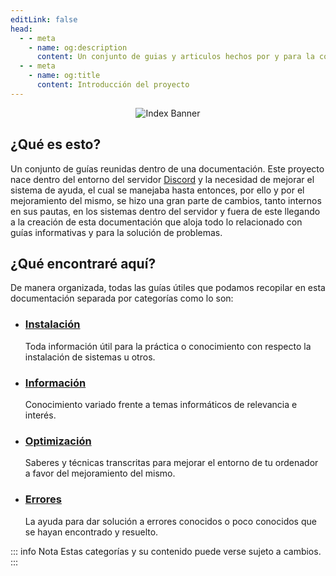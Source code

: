```yaml
---
editLink: false
head:
  - - meta
    - name: og:description
      content: Un conjunto de guias y articulos hechos por y para la comunidad.
  - - meta
    - name: og:title
      content: Introducción del proyecto
---
```


<div align=center>
<img src="/assets/bannerindex.png" alt="Index Banner" />
</div>

## ¿Qué es esto?
Un conjunto de guías reunidas dentro de una documentación. Este proyecto nace dentro del entorno del servidor [Discord](https://discord.gg/doofy-s-projects-704042607600205956) y la necesidad de mejorar el sistema de ayuda, el cual se manejaba hasta entonces, por ello y por el mejoramiento del mismo, se hizo una gran parte de cambios, tanto internos en sus pautas, en los sistemas dentro del servidor y fuera de este llegando a la creación de esta documentación que aloja todo lo relacionado con guías informativas y para la solución de problemas.

## ¿Qué encontraré aquí?
De manera organizada, todas las guías útiles que podamos recopilar en esta documentación separada por categorías como lo son:
- ### [Instalación](/guias/instalacion/)
  Toda información útil para la práctica o conocimiento con respecto la instalación de sistemas u otros.
- ### [Información](/guias/informacion/)
  Conocimiento variado frente a temas informáticos de relevancia e interés.
- ### [Optimización](/guias/optimizacion/)
  Saberes y técnicas transcritas para mejorar el entorno de tu ordenador a favor del mejoramiento del mismo.
- ### [Errores](/guias/errores/)
  La ayuda para dar solución a errores conocidos o poco conocidos que se hayan encontrado y resuelto.

::: info Nota
Estas categorías y su contenido puede verse sujeto a cambios.
:::
